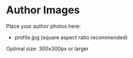 # Author Images

Place your author photos here:
- profile.jpg (square aspect ratio recommended)

Optimal size: 300x300px or larger